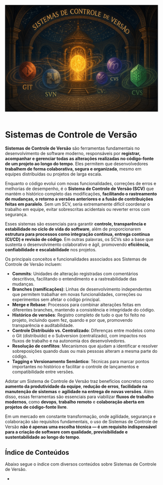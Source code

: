 <div align="center">
  <a href="https://github.com/joseferreira-dev/my-study-notes/tree/main/sistemas-de-controle-de-versao"><img src="./contents/banner-scv.png"></a>
</div>
<br>

# Sistemas de Controle de Versão

**Sistemas de Controle de Versão** são ferramentas fundamentais no desenvolvimento de software moderno, responsáveis por **registrar, acompanhar e gerenciar todas as alterações realizadas no código-fonte de um projeto ao longo do tempo**. Eles permitem que desenvolvedores **trabalhem de forma colaborativa, segura e organizada**, mesmo em equipes distribuídas ou projetos de larga escala.

Enquanto o código evolui com novas funcionalidades, correções de erros e melhorias de desempenho, é o **Sistema de Controle de Versão (SCV)** que mantém o histórico completo das modificações, **facilitando o rastreamento de mudanças, o retorno a versões anteriores e a fusão de contribuições feitas em paralelo**. Sem um SCV, seria extremamente difícil coordenar o trabalho em equipe, evitar sobrescritas acidentais ou reverter erros com segurança.

Esses sistemas são essenciais para garantir **controle, transparência e estabilidade no ciclo de vida do software**, além de proporcionarem **estrutura para processos como integração contínua, entrega contínua (CI/CD) e revisão de código**. Em outras palavras, os SCVs são a base que sustenta o desenvolvimento colaborativo e ágil, promovendo **eficiência, confiabilidade e escalabilidade** nos projetos.

Os principais conceitos e funcionalidades associados aos Sistemas de Controle de Versão incluem:

- **Commits**: Unidades de alteração registradas com comentários descritivos, facilitando o entendimento e a rastreabilidade das mudanças.
- **Branches (ramificações)**: Linhas de desenvolvimento independentes que permitem trabalhar em novas funcionalidades, correções ou experimentos sem afetar o código principal.
- **Merge e Rebase**: Processos para combinar alterações feitas em diferentes branches, mantendo a consistência e integridade do código.
- **Histórico de versões**: Registro completo de tudo o que foi feito no projeto, incluindo quem fez, quando e por que, promovendo transparência e auditabilidade.
- **Controle Distribuído vs. Centralizado**: Diferenças entre modelos como o Git (distribuído) e o Subversion (centralizado), com impactos nos fluxos de trabalho e na autonomia dos desenvolvedores.
- **Resolução de conflitos**: Mecanismos que ajudam a identificar e resolver sobreposições quando duas ou mais pessoas alteram a mesma parte do código.
- **Tagging e Versionamento Semântico**: Técnicas para marcar pontos importantes no histórico e facilitar o controle de lançamentos e compatibilidade entre versões.

Adotar um Sistema de Controle de Versão traz benefícios concretos como **aumento da produtividade da equipe**, **redução de erros**, **facilidade na manutenção de sistemas** e **agilidade na entrega de novas versões**. Além disso, essas ferramentas são essenciais para viabilizar **fluxos de trabalho modernos**, como **devops**, **trabalho remoto** e **colaboração aberta em projetos de código-fonte livre**.

Em um mercado em constante transformação, onde agilidade, segurança e colaboração são requisitos fundamentais, o uso de Sistemas de Controle de Versão **não é apenas uma escolha técnica — é um requisito indispensável para a criação de software com qualidade, previsibilidade e sustentabilidade ao longo do tempo**.

## Índice de Conteúdos

Abaixo segue o índice com diversos conteúdos sobre Sistemas de Controle de Versão.

- 
